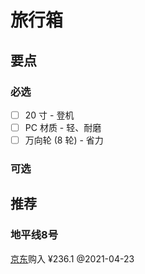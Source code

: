 # 旅行箱

## 要点

### 必选

* [ ] 20 寸 - 登机
* [ ] PC 材质 - 轻、耐磨
* [ ] 万向轮 (8 轮) - 省力

### 可选

## 推荐

### 地平线8号

[京东](https://item.jd.com/100001009067.html)购入 ¥236.1 @2021-04-23
